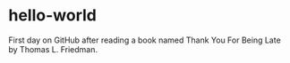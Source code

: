 # hello-world
First day on GitHub after reading a book named Thank You For Being Late by Thomas L. Friedman. 
